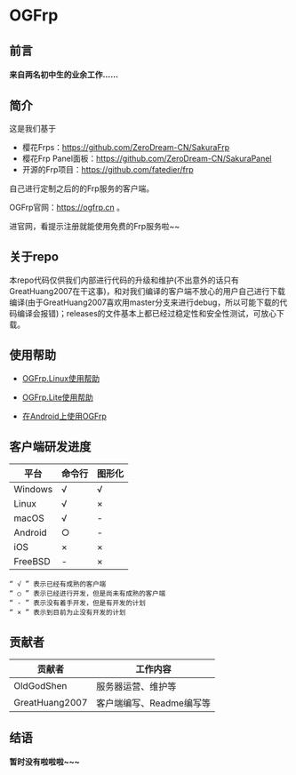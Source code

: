 # OGFrp

## 前言
#### 来自两名初中生的业余工作……
## 简介

这是我们基于
- 樱花Frps：https://github.com/ZeroDream-CN/SakuraFrp
- 樱花Frp Panel面板：https://github.com/ZeroDream-CN/SakuraPanel
- 开源的Frp项目：https://github.com/fatedier/frp

自己进行定制之后的的Frp服务的客户端。

OGFrp官网：https://ogfrp.cn 。

进官网，看提示注册就能使用免费的Frp服务啦~~
## 关于repo
本repo代码仅供我们内部进行代码的升级和维护(不出意外的话只有GreatHuang2007在干这事)，和对我们编译的客户端不放心的用户自己进行下载编译(由于GreatHuang2007喜欢用master分支来进行debug，所以可能下载的代码编译会报错)；releases的文件基本上都已经过稳定性和安全性测试，可放心下载。

## 使用帮助
- [OGFrp.Linux使用帮助](https://github.com/OldGodShen/OGFrp/blob/master/github/UseLinux.md#ogfrplinux%E4%BD%BF%E7%94%A8%E5%B8%AE%E5%8A%A9)

- [OGFrp.Lite使用帮助](https://github.com/OldGodShen/OGFrp/blob/master/github/UseLite.md#ogfrplite%E4%BD%BF%E7%94%A8%E5%B8%AE%E5%8A%A9)

- [在Android上使用OGFrp](https://github.com/OldGodShen/OGFrp/blob/master/github/RunOnAndroid.md#%E6%9C%89%E5%85%B3%E5%9C%A8android%E4%B8%8A%E4%BD%BF%E7%94%A8ogfrp)

## 客户端研发进度

平台 | 命令行 | 图形化
--- | --- | --- 
Windows | √ | √ 
Linux | √ | × 
macOS | √ | - 
Android | ○ | -
iOS | × | ×
FreeBSD | - | ×

    “ √ ” 表示已经有成熟的客户端
    “ ○ ” 表示已经进行开发，但是尚未有成熟的客户端
    “ - ” 表示没有着手开发，但是有开发的计划
    “ × ” 表示到目前为止没有开发的计划

## 贡献者

贡献者 | 工作内容
--- | --- |
OldGodShen | 服务器运营、维护等
GreatHuang2007 | 客户端编写、Readme编写等

## 结语
#### 暂时没有啦啦啦~~~
